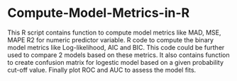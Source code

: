 # Compute-Model-Metrics-in-R
This R script contains function to compute model metrics like MAD, MSE, MAPE R2 for numeric predictor variable.
R code to compute the binary model metrics like Log-likelihood, AIC and BIC.
This code could be further used to compare 2 models based on these metrics.
It also contains function to create confusion matrix for logestic model based on a given probability cut-off value.
Finally plot ROC and AUC to assess the model fits.
